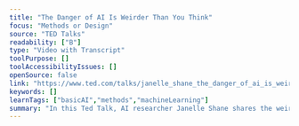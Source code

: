 ```yaml
---
title: "The Danger of AI Is Weirder Than You Think"
focus: "Methods or Design"
source: "TED Talks"
readability: ["B"]
type: "Video with Transcript"
toolPurpose: []
toolAccessibilityIssues: []
openSource: false
link: "https://www.ted.com/talks/janelle_shane_the_danger_of_ai_is_weirder_than_you_think"
keywords: []
learnTags: ["basicAI","methods","machineLearning"]
summary: "In this Ted Talk, AI researcher Janelle Shane shares the weird, sometimes alarming antics of AI algorithms as they try to solve human problems and explains why AI doesn't yet measure up to real brains. "
---
```



